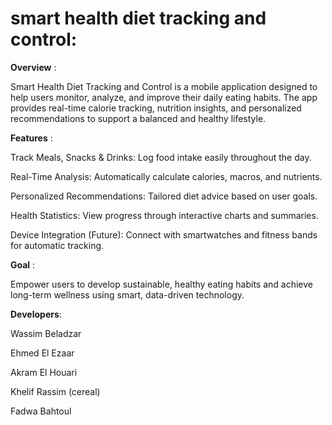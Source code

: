 # smart health diet tracking and control:

**Overview** :

Smart Health Diet Tracking and Control is a mobile application designed to help users monitor, analyze, and improve their daily eating habits.
The app provides real-time calorie tracking, nutrition insights, and personalized recommendations to support a balanced and healthy lifestyle.

**Features** :

Track Meals, Snacks & Drinks: Log food intake easily throughout the day.

Real-Time Analysis:
 Automatically calculate calories, macros, and nutrients.

Personalized Recommendations:
Tailored diet advice based on user goals.

Health Statistics:
View progress through interactive charts and summaries.

Device Integration (Future):
 Connect with smartwatches and fitness bands for automatic tracking.

 **Goal** : 

Empower users to develop sustainable, healthy eating habits and achieve long-term wellness using smart, data-driven technology.

**Developers**:

Wassim Beladzar

Ehmed El Ezaar

Akram El Houari

Khelif Rassim (cereal)

Fadwa Bahtoul
